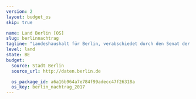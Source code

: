 ```yaml
---
version: 2
layout: budget_os
skip: true

name: Land Berlin [OS]
slug: berlinnachtrag
tagline: "Landeshaushalt für Berlin, verabschiedet durch den Senat der Stadt Berlin."
level: land
state: BE
budget:
  source: Stadt Berlin
  source_url: http://daten.berlin.de

  os_package_id: a6a16b964a7e784f99adecc47f26318a
  os_key: berlin_nachtrag_2017
---
```


